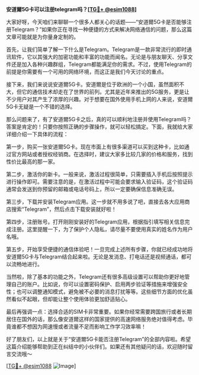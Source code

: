 **安道爾5G卡可以注册telegram吗？[[TG💪+ @esim1088](https://t.me/s/esim1088)]**

大家好呀，今天咱们来聊聊一个很多人都关心的话题——“安道爾5G卡是否能够注册Telegram？”如果你正在寻找一种便捷的方式来解决网络通信的问题，那么这篇文章可能就是为你量身定制的。

首先，让我们简单了解一下什么是Telegram。Telegram是一款非常流行的即时通讯软件，它以其强大的加密功能和丰富的功能而闻名。无论是与朋友聊天、分享文件还是加入各种兴趣群组，Telegram都能满足你的需求。不过，使用Telegram的前提是你需要有一个可用的网络环境，而这正是我们今天讨论的重点。

接下来，我们来说说安道爾5G卡。安道爾是位于欧洲的一个小国，虽然面积不大，但它的通信技术却走在了世界的前列。尤其是近年来推出的5G服务，更是让不少用户对其产生了浓厚的兴趣。对于想要在国外使用手机上网的人来说，安道爾5G卡无疑是一个不错的选择。

那么问题来了，有了安道爾5G卡之后，真的可以顺利地注册并使用Telegram吗？答案是肯定的！只要你按照正确的步骤操作，就可以轻松搞定。下面，我就给大家详细介绍一下具体的流程：

第一步，购买一张安道爾5G卡。现在市面上有很多渠道可以买到这种卡，比如通过官方网站或者授权经销商。在选择时，建议大家多比较几家的价格和服务，找到性价比最高的那一家。

第二步，激活你的新卡。一般来说，激活过程很简单，只需要插入手机后按照提示进行操作即可。需要注意的是，在激活过程中可能会要求输入验证码，这个验证码通常会发送到你预留的邮箱或电话号码上，所以一定要确保信息准确无误。

第三步，下载并安装Telegram应用。这一步就不用多说了吧，直接去各大应用商店搜索“Telegram”，然后点击下载安装就好啦！

第四步，注册账号。打开刚刚安装好的Telegram应用，根据指引填写相关信息完成注册。这里提醒一下，为了保护个人隐私，请尽量不要使用真实的姓名作为用户名哦。

第五步，开始享受便捷的通信体验吧！一旦完成上述所有步骤，你就已经成功地将安道爾5G卡与Telegram结合起来啦。无论是发消息、打电话还是视频通话，都可以流畅地进行。

当然啦，除了基本的功能之外，Telegram还有很多高级设置可以帮助你更好地管理自己的账户。比如说，你可以设置密码保护、启用两步验证等措施来增强安全性；也可以调整通知模式，避免被不必要的消息打扰等等。这些细节方面的优化虽然看似不起眼，但却能让整个使用体验更加舒适贴心。

最后再强调一点：选择合适的SIM卡非常重要。如果你经常需要跨国旅行或者长期居住在国外的话，那么像安道爾这样的国家提供的高速网络服务绝对值得考虑。毕竟谁都不想因为网速慢或者流量不足而影响工作学习效率嘛！

好了朋友们，以上就是关于“安道爾5G卡能否注册Telegram”的全部内容啦。希望这篇介绍能够帮助到正在纠结中的小伙伴们。如果还有其他疑问的话，欢迎随时留言交流哦～

[[TG💪+ @esim1088](https://t.me/s/esim1088) ![Image](https://i.postimg.cc/4NQfJmqS/Snipaste-2025-05-13-00-14-12.png)]